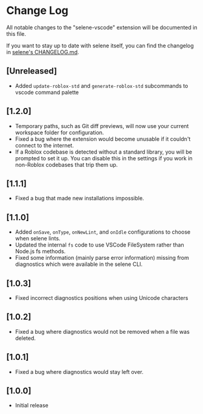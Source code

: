 # Change Log

All notable changes to the "selene-vscode" extension will be documented in this file.

If you want to stay up to date with selene itself, you can find the changelog in [selene's CHANGELOG.md](https://github.com/Kampfkarren/selene/blob/master/CHANGELOG.md).

## [Unreleased]
- Added `update-roblox-std` and `generate-roblox-std` subcommands to vscode command palette

## [1.2.0]
- Temporary paths, such as Git diff previews, will now use your current workspace folder for configuration.
- Fixed a bug where the extension would become unusable if it couldn't connect to the internet.
- If a Roblox codebase is detected without a standard library, you will be prompted to set it up. You can disable this in the settings if you work in non-Roblox codebases that trip them up.

## [1.1.1]
- Fixed a bug that made new installations impossible.

## [1.1.0]
- Added `onSave`, `onType`, `onNewLint`, and `onIdle` configurations to choose when selene lints.
- Updated the internal `fs` code to use VSCode FileSystem rather than Node.js fs methods.
- Fixed some information (mainly parse error information) missing from diagnostics which were available in the selene CLI.

## [1.0.3]
- Fixed incorrect diagnostics positions when using Unicode characters

## [1.0.2]
- Fixed a bug where diagnostics would not be removed when a file was deleted.

## [1.0.1]
- Fixed a bug where diagnostics would stay left over.

## [1.0.0]
- Initial release
